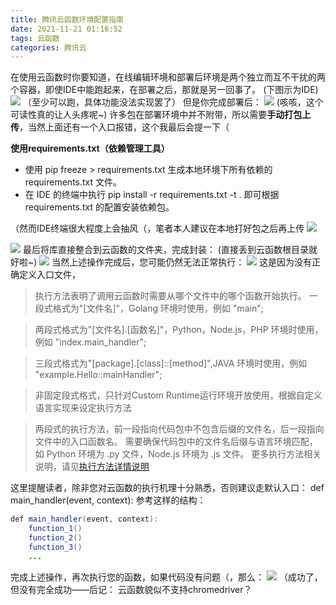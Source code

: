 ```yaml
---
title: 腾讯云函数环境配置指南
date: 2021-11-21 01:16:52
tags: 云函数
categories: 腾讯云
---
```

在使用云函数时你要知道，在线编辑环境和部署后环境是两个独立而互不干扰的两个容器，即使IDE中能跑起来，在部署之后，那就是另一回事了。
(下图示为IDE)
![](https://cdn.jsdelivr.net/gh/ProbiusOfficial/My_pic@main/2021%E5%B9%B4-11%E6%9C%88-21-%E6%97%A512-%E6%97%B649%E5%88%861637470169496.png)
（至少可以跑，具体功能没法实现罢了）
但是你完成部署后：
![](https://cdn.jsdelivr.net/gh/ProbiusOfficial/My_pic@main/2021%E5%B9%B4-11%E6%9C%88-21-%E6%97%A512-%E6%97%B655%E5%88%861637470510561.png)
(咳咳，这个可读性真的让人头疼呢~)
许多包在部署环境中并不附带，所以需要**手动打包上传**，当然上面还有一个入口报错，这个我最后会提一下（



**使用requirements.txt（依赖管理工具）**

- 使用 pip freeze > requirements.txt 生成本地环境下所有依赖的 requirements.txt 文件。
- 在 IDE 的终端中执行 pip install -r requirements.txt -t . 即可根据 requirements.txt 的配置安装依赖包。

（然而IDE终端很大程度上会抽风（，笔者本人建议在本地打好包之后再上传
![](https://cdn.jsdelivr.net/gh/ProbiusOfficial/My_pic@main/2021%E5%B9%B4-11%E6%9C%88-21-%E6%97%A512-%E6%97%B654%E5%88%861637470490535.png)

![](https://cdn.jsdelivr.net/gh/ProbiusOfficial/My_pic@main/2021%E5%B9%B4-11%E6%9C%88-21-%E6%97%A512-%E6%97%B655%E5%88%861637470528372.png)
最后将库直接整合到云函数的文件夹，完成封装：
(直接丢到云函数根目录就好啦~)
![](https://cdn.jsdelivr.net/gh/ProbiusOfficial/My_pic@main/2021%E5%B9%B4-11%E6%9C%88-21-%E6%97%A512-%E6%97%B655%E5%88%861637470536699.png)
当然上述操作完成后，您可能仍然无法正常执行：
![](https://cdn.jsdelivr.net/gh/ProbiusOfficial/My_pic@main/2021%E5%B9%B4-11%E6%9C%88-21-%E6%97%A512-%E6%97%B655%E5%88%861637470544026.png)
这是因为没有正确定义入口文件，
> 执行方法表明了调用云函数时需要从哪个文件中的哪个函数开始执行。
> 一段式格式为"[文件名]"，Golang 环境时使用，例如 "main";
> ​

> 两段式格式为"[文件名].[函数名]"，Python，Node.js，PHP 环境时使用，例如 "index.main_handler";
> ​

> 三段式格式为"[package].[class]::[method]",JAVA 环境时使用，例如 "example.Hello::mainHandler";
> ​

> 非固定段式格式，只针对Custom Runtime运行环境开放使用，根据自定义语言实现来设定执行方法
> ​

> 两段式的执行方法，前一段指向代码包中不包含后缀的文件名，后一段指向文件中的入口函数名。
> 需要确保代码包中的文件名后缀与语言环境匹配，如 Python 环境为 .py 文件，Node.js 环境为 .js 文件。 更多执行方法相关说明，请见[执行方法详情说明](https://cloud.tencent.com/document/product/583/9210#.E6.89.A7.E8.A1.8C.E6.96.B9.E6.B3.95)

这里提醒读者，除非您对云函数的执行机理十分熟悉，否则建议走默认入口：
def main_handler(event, context):
参考这样的结构：
```java
def main_handler(event, context):
    function_1()
    function_2()
    function_3()
    ...
```
完成上述操作，再次执行您的函数，如果代码没有问题（，那么：
![](https://cdn.jsdelivr.net/gh/ProbiusOfficial/My_pic@main/2021%E5%B9%B4-11%E6%9C%88-21-%E6%97%A512-%E6%97%B655%E5%88%861637470552744.png)
（成功了，但没有完全成功——后记：
云函数貌似不支持chromedriver？
